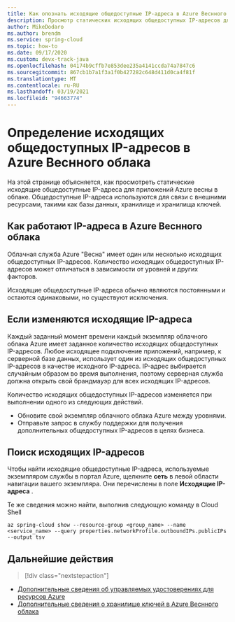 ```yaml
---
title: Как опознать исходящие общедоступные IP-адреса в Azure Веснного облака
description: Просмотр статических исходящих общедоступных IP-адресов для взаимодействия с внешними ресурсами, такими как база данных, хранилище, Key Vault и т. д.
author: MikeDodaro
ms.author: brendm
ms.service: spring-cloud
ms.topic: how-to
ms.date: 09/17/2020
ms.custom: devx-track-java
ms.openlocfilehash: 04174b9cffb7e853dee235a4141ccda74a7847c6
ms.sourcegitcommit: 867cb1b7a1f3a1f0b427282c648d411d0ca4f81f
ms.translationtype: MT
ms.contentlocale: ru-RU
ms.lasthandoff: 03/19/2021
ms.locfileid: "94663774"
---
```

# <a name="how-to-identify-outbound-public-ip-addresses-in-azure-spring-cloud"></a>Определение исходящих общедоступных IP-адресов в Azure Веснного облака

На этой странице объясняется, как просмотреть статические исходящие общедоступные IP-адреса для приложений Azure весны в облаке.  Общедоступные IP-адреса используются для связи с внешними ресурсами, такими как базы данных, хранилище и хранилища ключей.

## <a name="how-ip-addresses-work-in-azure-spring-cloud"></a>Как работают IP-адреса в Azure Веснного облака

Облачная служба Azure "Весна" имеет один или несколько исходящих общедоступных IP-адресов. Количество исходящих общедоступных IP-адресов может отличаться в зависимости от уровней и других факторов. 

Исходящие общедоступные IP-адреса обычно являются постоянными и остаются одинаковыми, но существуют исключения.

## <a name="when-outbound-ips-change"></a>Если изменяются исходящие IP-адреса

Каждый заданный момент времени каждый экземпляр облачного облака Azure имеет заданное количество исходящих общедоступных IP-адресов. Любое исходящее подключение приложений, например, к серверной базе данных, использует один из исходящих общедоступных IP-адресов в качестве исходного IP-адреса. IP-адрес выбирается случайным образом во время выполнения, поэтому серверная служба должна открыть свой брандмауэр для всех исходящих IP-адресов.

Количество исходящих общедоступных IP-адресов изменяется при выполнении одного из следующих действий.

- Обновите свой экземпляр облачного облака Azure между уровнями.
- Отправьте запрос в службу поддержки для получения дополнительных общедоступных IP-адресов в целях бизнеса.

## <a name="find-outbound-ips"></a>Поиск исходящих IP-адресов

Чтобы найти исходящие общедоступные IP-адреса, используемые экземпляром службы в портал Azure, щелкните **сеть** в левой области навигации вашего экземпляра. Они перечислены в поле **Исходящие IP-адреса** .

Те же сведения можно найти, выполнив следующую команду в Cloud Shell

```Azure CLI
az spring-cloud show --resource-group <group_name> --name <service_name> --query properties.networkProfile.outboundIPs.publicIPs --output tsv
```

## <a name="next-steps"></a>Дальнейшие действия
> [!div class="nextstepaction"]
* [Дополнительные сведения об управляемых удостоверениях для ресурсов Azure](https://github.com/MicrosoftDocs/azure-docs/blob/master/articles/active-directory/managed-identities-azure-resources/overview.md)
* [Дополнительные сведения о хранилище ключей в Azure Веснного облака](spring-cloud-tutorial-managed-identities-key-vault.md)
